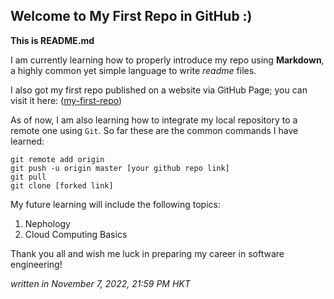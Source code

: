 ## Welcome to My First Repo in GitHub :)

**This is README.md**

I am currently learning how to properly introduce my repo using **Markdown**, a highly common yet simple language to write *readme* files.

I also got my first repo published on a website via GitHub Page; you can visit it here:
([my-first-repo](https://dkevin77.github.io/my-first-repo/))

As of now, I am also learning how to integrate my local repository to a remote one using `Git`. So far these are the common commands I have learned:

```
git remote add origin
git push -u origin master [your github repo link]
git pull
git clone [forked link]
```

My future learning will include the following topics:
1. Nephology
2. Cloud Computing Basics

Thank you all and wish me luck in preparing my career in software engineering!

*written in November 7, 2022, 21:59 PM HKT*
